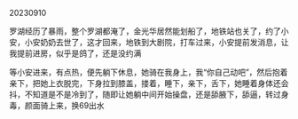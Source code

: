 20230910

罗湖经历了暴雨，整个罗湖都淹了，金光华居然能划船了，地铁站也关了，约了小安，小安奶奶去世了，这才回来，地铁到大剧院，打车过来，小安提前发消息，让我提前进房，似乎是鸽了，还是没约满

等小安进来，有点热，便先躺下休息，她骑在我身上，我“你自己动吧”，然后抱着亲下，把她上衣脱完，下身拉到膝盖，搂着，睡下，亲下，舌下，她睡着身体还会抖，不知道是不是冷到了，随即让她躺中间开始操盘，还是舔腋下，舔逼，转过身毒，颜面骑上来，换69出水

 